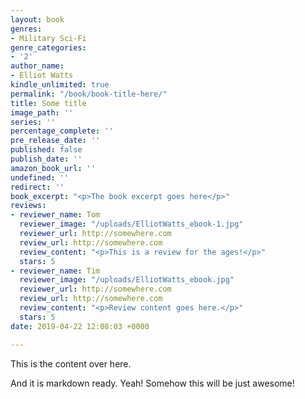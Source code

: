```yaml
---
layout: book
genres:
- Military Sci-Fi
genre_categories:
- '2'
author_name:
- Elliot Watts
kindle_unlimited: true
permalink: "/book/book-title-here/"
title: Some title
image_path: ''
series: ''
percentage_complete: ''
pre_release_date: ''
published: false
publish_date: ''
amazon_book_url: ''
undefined: ''
redirect: ''
book_excerpt: "<p>The book excerpt goes here</p>"
reviews:
- reviewer_name: Tom
  reviewer_image: "/uploads/ElliotWatts_ebook-1.jpg"
  reviewer_url: http://somewhere.com
  review_url: http://somewhere.com
  review_content: "<p>This is a review for the ages!</p>"
  stars: 5
- reviewer_name: Tim
  reviewer_image: "/uploads/ElliotWatts_ebook.jpg"
  reviewer_url: http://somewhere.com
  review_url: http://somewhere.com
  review_content: "<p>Review content goes here.</p>"
  stars: 5
date: 2019-04-22 12:08:03 +0000

---
```

This is the content over here.

And it is markdown ready. Yeah! Somehow this will be just awesome!